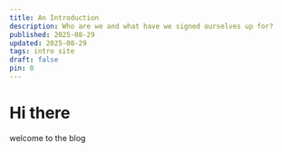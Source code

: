 ```yaml
---
title: An Introduction
description: Who are we and what have we signed ourselves up for?
published: 2025-08-29
updated: 2025-08-29
tags: intro site
draft: false
pin: 0
---
```

# Hi there

welcome to the blog